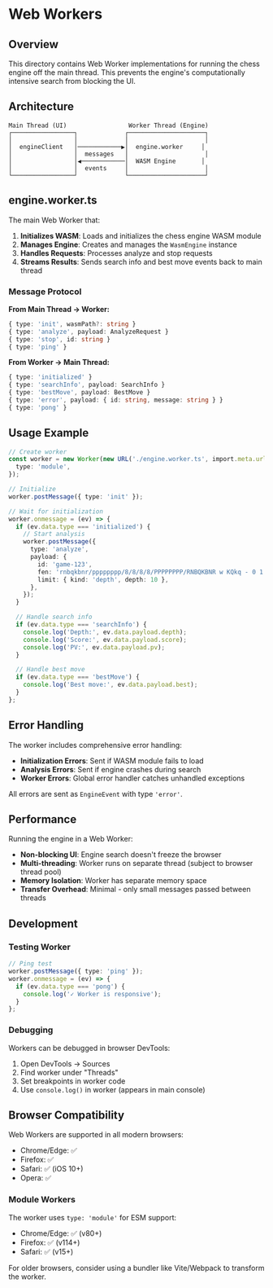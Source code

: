 # Web Workers

## Overview

This directory contains Web Worker implementations for running the chess engine off the main thread. This prevents the engine's computationally intensive search from blocking the UI.

## Architecture

```
Main Thread (UI)                 Worker Thread (Engine)
┌─────────────────┐             ┌─────────────────────┐
│                 │             │                     │
│  engineClient   │────────────▶│  engine.worker     │
│                 │  messages   │                     │
│                 │◀────────────│  WASM Engine       │
│                 │  events     │                     │
└─────────────────┘             └─────────────────────┘
```

## engine.worker.ts

The main Web Worker that:

1. **Initializes WASM**: Loads and initializes the chess engine WASM module
2. **Manages Engine**: Creates and manages the `WasmEngine` instance
3. **Handles Requests**: Processes analyze and stop requests
4. **Streams Results**: Sends search info and best move events back to main thread

### Message Protocol

**From Main Thread → Worker:**

```typescript
{ type: 'init', wasmPath?: string }
{ type: 'analyze', payload: AnalyzeRequest }
{ type: 'stop', id: string }
{ type: 'ping' }
```

**From Worker → Main Thread:**

```typescript
{ type: 'initialized' }
{ type: 'searchInfo', payload: SearchInfo }
{ type: 'bestMove', payload: BestMove }
{ type: 'error', payload: { id: string, message: string } }
{ type: 'pong' }
```

## Usage Example

```typescript
// Create worker
const worker = new Worker(new URL('./engine.worker.ts', import.meta.url), {
  type: 'module',
});

// Initialize
worker.postMessage({ type: 'init' });

// Wait for initialization
worker.onmessage = (ev) => {
  if (ev.data.type === 'initialized') {
    // Start analysis
    worker.postMessage({
      type: 'analyze',
      payload: {
        id: 'game-123',
        fen: 'rnbqkbnr/pppppppp/8/8/8/8/PPPPPPPP/RNBQKBNR w KQkq - 0 1',
        limit: { kind: 'depth', depth: 10 },
      },
    });
  }

  // Handle search info
  if (ev.data.type === 'searchInfo') {
    console.log('Depth:', ev.data.payload.depth);
    console.log('Score:', ev.data.payload.score);
    console.log('PV:', ev.data.payload.pv);
  }

  // Handle best move
  if (ev.data.type === 'bestMove') {
    console.log('Best move:', ev.data.payload.best);
  }
};
```

## Error Handling

The worker includes comprehensive error handling:

- **Initialization Errors**: Sent if WASM module fails to load
- **Analysis Errors**: Sent if engine crashes during search
- **Worker Errors**: Global error handler catches unhandled exceptions

All errors are sent as `EngineEvent` with type `'error'`.

## Performance

Running the engine in a Web Worker:

- **Non-blocking UI**: Engine search doesn't freeze the browser
- **Multi-threading**: Worker runs on separate thread (subject to browser thread pool)
- **Memory Isolation**: Worker has separate memory space
- **Transfer Overhead**: Minimal - only small messages passed between threads

## Development

### Testing Worker

```typescript
// Ping test
worker.postMessage({ type: 'ping' });
worker.onmessage = (ev) => {
  if (ev.data.type === 'pong') {
    console.log('✓ Worker is responsive');
  }
};
```

### Debugging

Workers can be debugged in browser DevTools:

1. Open DevTools → Sources
2. Find worker under "Threads"
3. Set breakpoints in worker code
4. Use `console.log()` in worker (appears in main console)

## Browser Compatibility

Web Workers are supported in all modern browsers:

- Chrome/Edge: ✅
- Firefox: ✅
- Safari: ✅ (iOS 10+)
- Opera: ✅

### Module Workers

The worker uses `type: 'module'` for ESM support:

- Chrome/Edge: ✅ (v80+)
- Firefox: ✅ (v114+)
- Safari: ✅ (v15+)

For older browsers, consider using a bundler like Vite/Webpack to transform the worker.
